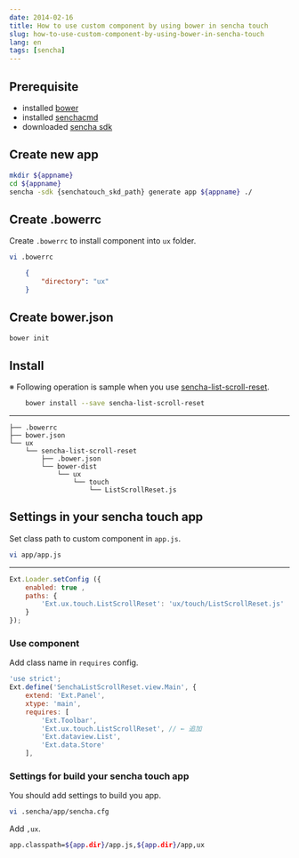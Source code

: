 ```yaml
---
date: 2014-02-16
title: How to use custom component by using bower in sencha touch
slug: how-to-use-custom-component-by-using-bower-in-sencha-touch
lang: en
tags: [sencha]
---
```


## Prerequisite

* installed [bower](http://bower.io/)
* installed [senchacmd](http://www.sencha.com/products/sencha-cmd/download)
* downloaded [sencha sdk](http://www.sencha.com/products/touch/)

## Create new app

```bash
mkdir ${appname}
cd ${appname}
sencha -sdk {senchatouch_skd_path} generate app ${appname} ./
```


## Create .bowerrc

Create `.bowerrc` to install component into `ux` folder.

```bash
vi .bowerrc
```

```json
	{
 	 	"directory": "ux"
	}
```


## Create bower.json

```bash
bower init
```


## Install

※ Following operation is sample when you use [sencha-list-scroll-reset](https://github.com/kashiro/sencha-list-scroll-reset).


```bash
	bower install --save sencha-list-scroll-reset
```

---


    ├── .bowerrc
    ├── bower.json
    └── ux
        └── sencha-list-scroll-reset
            ├── .bower.json
            └── bower-dist
                └── ux
                    └── touch
                        └── ListScrollReset.js


## Settings in your sencha touch app

Set class path to custom component in `app.js`.

```bash
vi app/app.js
```
	
---


```js
Ext.Loader.setConfig ({
    enabled: true ,
    paths: {
        'Ext.ux.touch.ListScrollReset': 'ux/touch/ListScrollReset.js'
    }
});
```

### Use component

Add class name in `requires` config.


```js
'use strict';
Ext.define('SenchaListScrollReset.view.Main', {
    extend: 'Ext.Panel',
    xtype: 'main',
    requires: [
        'Ext.Toolbar',
        'Ext.ux.touch.ListScrollReset', // ← 追加
        'Ext.dataview.List',
        'Ext.data.Store'
    ],
```


### Settings for build your sencha touch app

You should add settings to build you app.


```bash
vi .sencha/app/sencha.cfg
```


Add `,ux`.

```bash
app.classpath=${app.dir}/app.js,${app.dir}/app,ux
```
